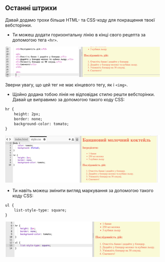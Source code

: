 ## Останні штрихи

Давай додамо трохи більше HTML- та CSS-коду для покращення твоєї вебсторінки.

+ Ти можеш додати горизонтальну лінію в кінці свого рецепта за допомогою тега `<hr>`.

![знімок екрана](images/recipe-hr.png)

Зверни увагу, що цей тег не має кінцевого тегу, як і `<img>`.

+ Щойно додана тобою лінія не відповідає стилю решти вебсторінки. Давай це виправимо за допомогою такого коду CSS:

```
hr {
    height: 2px;
    border: none;
    background-color: tomato;
}
```

![знімок екрана](images/recipe-hr-css.png)

+ Ти навіть можеш змінити вигляд маркування за допомогою такого коду CSS:

```
ul {
    list-style-type: square;
}
```

![знімок екрана](images/recipe-ul-css.png)